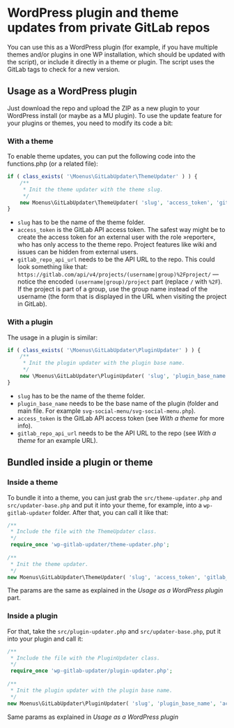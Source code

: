 # WordPress plugin and theme updates from private GitLab repos

You can use this as a WordPress plugin (for example, if you have 
multiple themes and/or plugins in one WP installation, which 
should be updated with the script), or include it directly in a theme or plugin.
The script uses the GitLab tags to check for a new version.

## Usage as a WordPress plugin

Just download the repo and upload the ZIP as a new plugin to 
your WordPress install (or maybe as a MU plugin). To use the 
update feature for your plugins or themes, you need to modify its code a bit:

### With a theme

To enable theme updates, you can put the following code into 
the functions.php (or a related file):
```php
if ( class_exists( '\Moenus\GitLabUpdater\ThemeUpdater' ) ) {
    /**
     * Init the theme updater with the theme slug.
     */
    new Moenus\GitLabUpdater\ThemeUpdater( 'slug', 'access_token', 'gitlab_repo_api_url' );
}
```
* `slug` has to be the name of the theme folder.
* `access_token` is the GitLab API access token. The safest way 
might be to create the access token for an external user with 
the role »reporter«, who has only access to the theme repo. 
Project features like wiki and issues can be hidden from external users.
* `gitlab_repo_api_url` needs to be the API URL to the repo. 
This could look something like that: `https://gitlab.com/api/v4/projects/(username|group)%2Fproject/` 
— notice the encoded `(username|group)/project` part (replace `/` with `%2F`). If the project is part
of a group, use the group name instead of the username (the form that is displayed
in the URL when visiting the project in GitLab).

### With a plugin

The usage in a plugin is similar:

```php
if ( class_exists( '\Moenus\GitLabUpdater\PluginUpdater' ) ) {
    /**
     * Init the plugin updater with the plugin base name.
     */
    new \Moenus\GitLabUpdater\PluginUpdater( 'slug', 'plugin_base_name', 'access_token', 'gitlab_repo_api_url' );
}
```
* `slug` has to be the name of the theme folder.
* `plugin_base_name` needs to be the base name of the plugin 
(folder and main file. For example `svg-social-menu/svg-social-menu.php`).
* `access_token` is the GitLab API access token (see _With a theme_ for more info).
* `gitlab_repo_api_url` needs to be the API URL to the repo (see _With a theme_ for an example URL).

## Bundled inside a plugin or theme

### Inside a theme

To bundle it into a theme, you can just grab the `src/theme-updater.php` 
and `src/updater-base.php` and put it into your theme, for example, 
into a `wp-gitlab-updater` folder. After that, you can call it like that:

```php
/**
 * Include the file with the ThemeUpdater class.
 */
 require_once 'wp-gitlab-updater/theme-updater.php';
  
/**
 * Init the theme updater.
 */
new Moenus\GitLabUpdater\ThemeUpdater( 'slug', 'access_token', 'gitlab_repo_api_url' );
```

The params are the same as explained in the _Usage as a WordPress plugin_ part. 

### Inside a plugin

For that, take the `src/plugin-updater.php` and `src/updater-base.php`, 
put it into your plugin and call it:

```php
/**
 * Include the file with the PluginUpdater class.
 */
 require_once 'wp-gitlab-updater/plugin-updater.php';
  
/**
 * Init the plugin updater with the plugin base name.
 */
new Moenus\GitLabUpdater\PluginUpdater( 'slug', 'plugin_base_name', 'access_token', 'gitlab_repo_api_url' );
```

Same params as explained in _Usage as a WordPress plugin_
